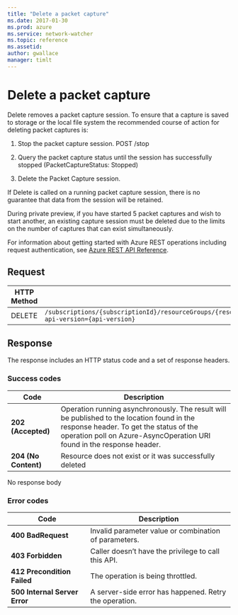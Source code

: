 ```yaml
---
title: "Delete a packet capture"
ms.date: 2017-01-30
ms.prod: azure
ms.service: network-watcher
ms.topic: reference
ms.assetid: 
author: gwallace
manager: timlt
---
```


# Delete a packet capture

Delete removes a packet capture session. To ensure that a capture is saved to storage or the local file system the recommended course of action for deleting packet captures is:

1. Stop the packet capture session. POST /stop

2. Query the packet capture status until the session has successfully stopped (PacketCaptureStatus: Stopped)

3. Delete the Packet Capture session.

If Delete is called on a running packet capture session, there is no guarantee that data from the session will be retained.

During private preview, if you have started 5 packet captures and wish to start another, an existing capture session must be deleted due to the limits on the number of captures that can exist simultaneously.

For information about getting started with Azure REST operations including request authentication, see [Azure REST API Reference](../../../index.md).

## Request

| HTTP Method | URI|  
| ----------- |----|  
| DELETE | `/subscriptions/{subscriptionId}/resourceGroups/{resourceGroupName}/providers/Microsoft.Network/networkWatchers/{networkWatcherName}/packetCaptures/{packetCaptureName}?api-version={api-version}` |

## Response  

The response includes an HTTP status code and a set of response headers.

### Success codes

| Code | Description |
| ---- | ----------- |
| **202 (Accepted)** | Operation running asynchronously. The result will be published to the location found in the response header. To get the status of the operation poll on Azure-AsyncOperation URI found in the response header. | 
| **204 (No Content)** | Resource does not exist or it was successfully deleted

No response body

### Error codes

| Code | Description |
| ---- | ----------- |
| **400 BadRequest** | Invalid parameter value or combination of parameters. | 
| **403 Forbidden** | Caller doesn’t have the privilege to call this API. |
| **412 Precondition Failed** | The operation is being throttled. |
| **500 Internal Server Error** |  A server-side error has happened. Retry the operation. |     



 